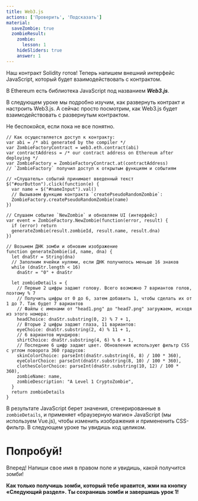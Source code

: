 ```yaml
---
title: Web3.js
actions: ['Проверить', 'Подсказать']
material:
  saveZombie: true
  zombieResult:
    zombie:
      lesson: 1
    hideSliders: true
    answer: 1
---
```


Наш контракт Solidity готов! Теперь напишем внешний интерфейс JavaScript, который будет взаимодействовать с контрактом. 

В Ethereum есть библиотека JavaScript под названием **_Web3.js_**.

В следующем уроке мы подробно изучим, как развернуть контракт и настроить Web3.js. А сейчас просто посмотрим, как Web3.js будет взаимодействовать с развернутым контрактом. 

Не беспокойся, если пока не все понятно. 

```
// Как осуществляется доступ к контракту:
var abi = /* abi generated by the compiler */
var ZombieFactoryContract = web3.eth.contract(abi)
var contractAddress = /* our contract address on Ethereum after deploying */
var ZombieFactory = ZombieFactoryContract.at(contractAddress)
// `ZombieFactory` получил доступ к открытым функциям и событиям

// «Слушатель» событий принимает введенный текст 
$("#ourButton").click(function(e) {
  var name = $("#nameInput").val()
  // Вызываем функцию контракта `createPseudoRandomZombie`:
  ZombieFactory.createPseudoRandomZombie(name)
})

// Слушаем событие `NewZombie` и обновляем UI (интерфейс)
var event = ZombieFactory.NewZombie(function(error, result) {
  if (error) return
  generateZombie(result.zombieId, result.name, result.dna)
})

// Возьмем ДНК зомби и обновим изображение 
function generateZombie(id, name, dna) {
  let dnaStr = String(dna)
  // Заполним ячейки нулями, если ДНК получилось меньше 16 знаков 
  while (dnaStr.length < 16)
    dnaStr = "0" + dnaStr

  let zombieDetails = {
    // Первые 2 цифры задают голову. Всего возможно 7 вариантов голов, поэтому % 7
    // Получить цифры от 0 до 6, затем добавить 1, чтобы сделать их от 1 до 7. Так будет 7 вариантов
    // Файлы с именами от "head1.png" до "head7.png" загружаем, исходя из этого номера:
    headChoice: dnaStr.substring(0, 2) % 7 + 1,
    // Вторые 2 цифры задают глаза, 11 вариантов:
    eyeChoice: dnaStr.substring(2, 4) % 11 + 1,
    // 6 вариантов мундиров:
    shirtChoice: dnaStr.substring(4, 6) % 6 + 1,
    // Последние 6 цифр задают цвет. Обновления используют фильтр CSS с углом поворота 360 градусов:
    skinColorChoice: parseInt(dnaStr.substring(6, 8) / 100 * 360),
    eyeColorChoice: parseInt(dnaStr.substring(8, 10) / 100 * 360),
    clothesColorChoice: parseInt(dnaStr.substring(10, 12) / 100 * 360),
    zombieName: name,
    zombieDescription: "A Level 1 CryptoZombie",
  }
  return zombieDetails
}
```

В результате JavaScript берет значения, сгенерированные в `zombieDetails`, и применяет «браузерную магию» JavaScript (мы используем Vue.js), чтобы изменить изображения и примененить CSS-фильтр. В следующем уроке ты увидишь код целиком. 

# Попробуй!

Вперед! Напиши свое имя в правом поле и увидишь, какой получится зомби! 

**Как только получишь зомби, который тебе нравится, жми на кнопку «Следующий раздел». Ты сохранишь зомби и завершишь урок 1!**
